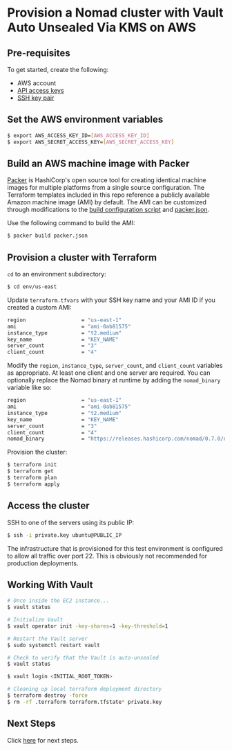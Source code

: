 # Provision a Nomad cluster with Vault Auto Unsealed Via KMS on AWS

## Pre-requisites

To get started, create the following:

- AWS account
- [API access keys](http://aws.amazon.com/developers/access-keys/)
- [SSH key pair](http://docs.aws.amazon.com/AWSEC2/latest/UserGuide/ec2-key-pairs.html)

## Set the AWS environment variables

```bash
$ export AWS_ACCESS_KEY_ID=[AWS_ACCESS_KEY_ID]
$ export AWS_SECRET_ACCESS_KEY=[AWS_SECRET_ACCESS_KEY]
```

## Build an AWS machine image with Packer

[Packer](https://www.packer.io/intro/index.html) is HashiCorp's open source tool
for creating identical machine images for multiple platforms from a single
source configuration. The Terraform templates included in this repo reference a
publicly available Amazon machine image (AMI) by default. The AMI can be customized
through modifications to the [build configuration script](../shared/scripts/setup.sh)
and [packer.json](packer.json).

Use the following command to build the AMI:

```bash
$ packer build packer.json
```

## Provision a cluster with Terraform

`cd` to an environment subdirectory:

```bash
$ cd env/us-east
```

Update `terraform.tfvars` with your SSH key name and your AMI ID if you created
a custom AMI:

```bash
region                  = "us-east-1"
ami                     = "ami-0ab81575"
instance_type           = "t2.medium"
key_name                = "KEY_NAME"
server_count            = "3"
client_count            = "4"
```

Modify the `region`, `instance_type`, `server_count`, and `client_count` variables
as appropriate. At least one client and one server are required. You can
optionally replace the Nomad binary at runtime by adding the `nomad_binary`
variable like so:

```bash
region                  = "us-east-1"
ami                     = "ami-0ab81575"
instance_type           = "t2.medium"
key_name                = "KEY_NAME"
server_count            = "3"
client_count            = "4"
nomad_binary            = "https://releases.hashicorp.com/nomad/0.7.0/nomad_0.7.0_linux_amd64.zip"
```

Provision the cluster:

```bash
$ terraform init
$ terraform get
$ terraform plan
$ terraform apply
```

## Access the cluster

SSH to one of the servers using its public IP:

```bash
$ ssh -i private.key ubuntu@PUBLIC_IP
```

The infrastructure that is provisioned for this test environment is configured to
allow all traffic over port 22. This is obviously not recommended for production
deployments.

## Working With Vault

```bash
# Once inside the EC2 instance...
$ vault status

# Initialize Vault
$ vault operator init -key-shares=1 -key-threshold=1

# Restart the Vault server
$ sudo systemctl restart vault

# Check to verify that the Vault is auto-unsealed
$ vault status

$ vault login <INITIAL_ROOT_TOKEN>

# Cleaning up local terraform deployment directory
$ terraform destroy -force
$ rm -rf .terraform terraform.tfstate* private.key
```
## Next Steps

Click [here](../README.md#test) for next steps.
